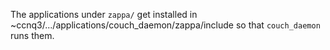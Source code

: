 The applications under `zappa/` get installed in
    ~ccnq3/.../applications/couch_daemon/zappa/include
so that `couch_daemon` runs them.
